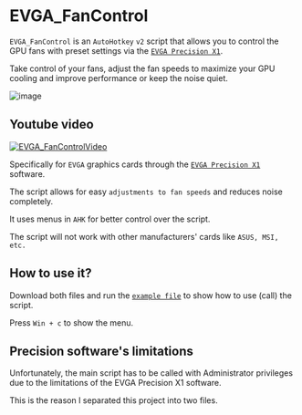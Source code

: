 # EVGA_FanControl
`EVGA_FanControl` is an `AutoHotkey` `v2` script that allows you to control the GPU fans with preset settings via the [`EVGA Precision X1`](https://www.evga.com/precisionx1/).

Take control of your fans, adjust the fan speeds to maximize your GPU cooling and improve performance or keep the noise quiet.

![image](https://user-images.githubusercontent.com/105103590/215288064-659d92b7-901b-46a9-956f-8105911100b3.png)

## Youtube video

[![EVGA_FanControlVideo](https://i9.ytimg.com/vi/cuCKKNkemRY/mqdefault.jpg?v=63d58bfc&sqp=CNCZ1p4G&rs=AOn4CLAJRbwVpkbObuOEky94StRLYdll2A)](https://www.youtube.com/watch?v=cuCKKNkemRY)

Specifically for `EVGA` graphics cards through the [`EVGA Precision X1`](https://www.evga.com/precisionx1/) software.

The script allows for easy `adjustments to fan speeds` and reduces noise completely.

It uses menus in `AHK` for better control over the script.

The script will not work with other manufacturers' cards like `ASUS, MSI, etc.`

## How to use it?

Download both files and run the [`example file`](https://github.com/bceenaeiklmr/EVGA_FanControl/blob/main/EVGA_FanControl_example.ahk) to show how to use (call) the script.

Press `Win + c` to show the menu.

## Precision software's limitations

Unfortunately, the main script has to be called with Administrator privileges due to the limitations of the EVGA Precision X1 software.

This is the reason I separated this project into two files.





